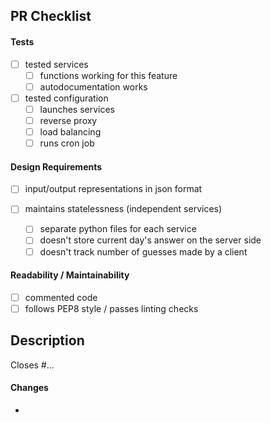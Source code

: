 ## PR Checklist

#### Tests

- [ ] tested services
  - [ ] functions working for this feature
  - [ ] autodocumentation works
- [ ] tested configuration
  - [ ] launches services
  - [ ] reverse proxy
  - [ ] load balancing
  - [ ] runs cron job

#### Design Requirements

- [ ] input/output representations in json format

- [ ] maintains statelessness (independent services)
  - [ ] separate python files for each service
  - [ ] doesn't store current day's answer on the server side
  - [ ] doesn't track number of guesses made by a client

#### Readability / Maintainability

- [ ] commented code
- [ ] follows PEP8 style / passes linting checks

## Description

Closes #...

#### Changes

-
